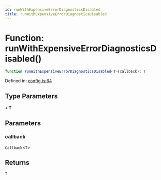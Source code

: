 ```yaml
---
id: runWithExpensiveErrorDiagnosticsDisabled
title: runWithExpensiveErrorDiagnosticsDisabled
---
```


<!-- DO NOT EDIT: this page is autogenerated from the type comments -->

# Function: runWithExpensiveErrorDiagnosticsDisabled()

```ts
function runWithExpensiveErrorDiagnosticsDisabled<T>(callback): T
```

Defined in: [config.ts:64](https://github.com/crutchcorn/cli-testing-library/blob/main/packages/cli-testing-library/src/config.ts#L64)

## Type Parameters

• **T**

## Parameters

### callback

`Callback`\<`T`\>

## Returns

`T`
